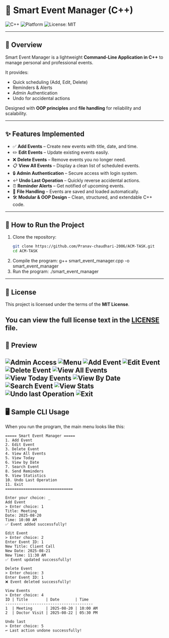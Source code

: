 # 🍉 Smart Event Manager (C++)

![C++](https://img.shields.io/badge/language-C++-blue.svg)
![Platform](https://img.shields.io/badge/platform-CLI-lightgrey.svg)
![License: MIT](https://img.shields.io/badge/License-MIT-green.svg)

--------------------------------------------------------------------------------------------------------------------------------

## 📖 Overview  
Smart Event Manager is a lightweight **Command-Line Application in C++** to manage personal and professional events.  

It provides:  
- Quick scheduling (Add, Edit, Delete)  
- Reminders & Alerts  
- Admin Authentication  
- Undo for accidental actions  

Designed with **OOP principles** and **file handling** for reliability and scalability.  

--------------------------------------------------------------------------------------------------------------------------------

## ✨ Features Implemented  

- ✅ **Add Events** – Create new events with title, date, and time.  
- ✏️ **Edit Events** – Update existing events easily.  
- ❌ **Delete Events** – Remove events you no longer need.  
- 📋 **View All Events** – Display a clean list of scheduled events.  
- 🔒 **Admin Authentication** – Secure access with login system.  
- ↩️ **Undo Last Operation** – Quickly reverse accidental actions.  
- ⏰ **Reminder Alerts** – Get notified of upcoming events.  
- 📂 **File Handling** – Events are saved and loaded automatically.  
- 🛠 **Modular & OOP Design** – Clean, structured, and extendable C++ code.  

--------------------------------------------------------------------------------------------------------------------------------

## 🚀 How to Run the Project
1. Clone the repository:
   ```bash
   git clone https://github.com/Pranav-chaudhari-2006/ACM-TASK.git
   cd ACM-TASK
2. Compile the program:
   g++ smart_event_manager.cpp -o smart_event_manager
3. Run the program:
   ./smart_event_manager

--------------------------------------------------------------------------------------------------------------------------------
## 📜 License  

This project is licensed under the terms of the **MIT License**.  

You can view the full license text in the [LICENSE](./LICENSE) file.  
--------------------------------------------------------------------------------------------------------------------------------

## 📸 Preview
 ![Admin Access](https://github.com/Pranav-chaudhari-2006/ACM-TASK/blob/dcd2898a121704fb1c2c75dbb6860be4eb1a32b3/Screenshot%202025-08-18%20173314.png)
 ![Menu](https://github.com/Pranav-chaudhari-2006/ACM-TASK/blob/a714a7db48091f6ac40f9d276023ab8ab3516aec/Screenshot%202025-08-18%20173324.png)
 ![Add Event](https://github.com/Pranav-chaudhari-2006/ACM-TASK/blob/59e861e9bb3ce634e324d5bc40a67d4f971edafa/Screenshot%202025-08-18%20173412.png)
 ![Edit Event](https://github.com/Pranav-chaudhari-2006/ACM-TASK/blob/a714a7db48091f6ac40f9d276023ab8ab3516aec/Screenshot%202025-08-18%20173528.png)
 ![Delete Event](https://github.com/Pranav-chaudhari-2006/ACM-TASK/blob/a714a7db48091f6ac40f9d276023ab8ab3516aec/Screenshot%202025-08-18%20173622.png)
 ![View All Events](https://github.com/Pranav-chaudhari-2006/ACM-TASK/blob/a714a7db48091f6ac40f9d276023ab8ab3516aec/Screenshot%202025-08-18%20173542.png)
 ![View Today Events](https://github.com/Pranav-chaudhari-2006/ACM-TASK/blob/a714a7db48091f6ac40f9d276023ab8ab3516aec/Screenshot%202025-08-18%20173552.png)
 ![View By Date](https://github.com/Pranav-chaudhari-2006/ACM-TASK/blob/a714a7db48091f6ac40f9d276023ab8ab3516aec/Screenshot%202025-08-18%20173642.png)
 ![Search Event](https://github.com/Pranav-chaudhari-2006/ACM-TASK/blob/a714a7db48091f6ac40f9d276023ab8ab3516aec/Screenshot%202025-08-18%20173659.png)
 ![View Stats](https://github.com/Pranav-chaudhari-2006/ACM-TASK/blob/a714a7db48091f6ac40f9d276023ab8ab3516aec/Screenshot%202025-08-18%20173721.png)
 ![Undo last Operation](https://github.com/Pranav-chaudhari-2006/ACM-TASK/blob/a714a7db48091f6ac40f9d276023ab8ab3516aec/Screenshot%202025-08-18%20173734.png)
 ![Exit](https://github.com/Pranav-chaudhari-2006/ACM-TASK/blob/a714a7db48091f6ac40f9d276023ab8ab3516aec/Screenshot%202025-08-18%20173743.png)
---------------------------------------------------------------------------------------------------------------------------------

## 🖥 Sample CLI Usage  

When you run the program, the main menu looks like this:  

```text
===== Smart Event Manager =====
1. Add Event
2. Edit Event
3. Delete Event
4. View All Events
5. View Today
6. View by Date
7. Search Event
8. Send Reminders
9. View Statistics
10. Undo Last Operation
11. Exit
==============================

Enter your choice: _
Add Event
> Enter choice: 1  
Title: Meeting  
Date: 2025-08-20  
Time: 10:00 AM  
✅ Event added successfully!

Edit Event
> Enter choice: 2  
Enter Event ID: 1  
New Title: Client Call  
New Date: 2025-08-21  
New Time: 11:30 AM  
✅ Event updated successfully!

Delete Event
> Enter choice: 3  
Enter Event ID: 1  
❌ Event deleted successfully!

View Events
> Enter choice: 4  
ID | Title        | Date       | Time  
---------------------------------------  
1  | Meeting      | 2025-08-20 | 10:00 AM  
2  | Doctor Visit | 2025-08-22 | 05:30 PM  

Undo last
> Enter choice: 5  
↩️ Last action undone successfully!
